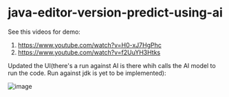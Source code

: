 # java-editor-version-predict-using-ai

See this videos for demo: 
1. https://www.youtube.com/watch?v=H0-xJ7HgPhc
2. https://www.youtube.com/watch?v=f2UuYH3Htks

Updated the UI(there's a run against AI is there whih calls the AI model to run the code. Run against jdk is yet to be implemented):

![image](https://github.com/user-attachments/assets/5f7c7762-d81d-424b-ba99-3b66b93b390b)
